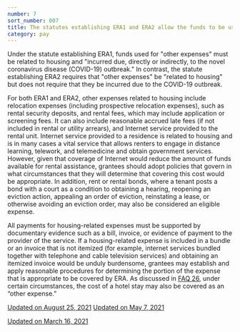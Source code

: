 ```yaml
---
number: 7
sort_number: 007
title: The statutes establishing ERA1 and ERA2 allow the funds to be used for certain "other expenses," as defined by the Secretary. What are some examples of these "other expenses"?
category: pay
---
```


Under the statute establishing ERA1, funds used for "other expenses" must be related to housing and "incurred due, directly or indirectly, to the novel coronavirus disease (COVID-19) outbreak." In contrast, the statute establishing ERA2 requires that "other expenses" be "related to housing" but does not require that they be incurred due to the COVID-19 outbreak.

For both ERA1 and ERA2, other expenses related to housing include relocation expenses (including prospective relocation expenses), such as rental security deposits, and rental fees, which may include application or screening fees. It can also include reasonable accrued late fees (if not included in rental or utility arrears), and Internet service provided to the rental unit. Internet service provided to a residence is related to housing and is in many cases a vital service that allows renters to engage in distance learning, telework, and telemedicine and obtain government services. However, given that coverage of Internet would reduce the amount of funds available for rental assistance, grantees should adopt policies that govern in what circumstances that they will determine that covering this cost would be appropriate. In addition, rent or rental bonds, where a tenant posts a bond with a court as a condition to obtaining a hearing, reopening an eviction action, appealing an order of eviction, reinstating a lease, or otherwise avoiding an eviction order, may also be considered an eligible expense.

All payments for housing-related expenses must be supported by documentary evidence such as a bill, invoice, or evidence of payment to the provider of the service. If a housing-related expense is included in a bundle or an invoice that is not itemized (for example, internet services bundled together with telephone and cable television services) and obtaining an itemized invoice would be unduly burdensome, grantees may establish and apply reasonable procedures for determining the portion of the expense that is appropriate to be covered by ERA. As discussed in <a href="#26">FAQ 26</a>, under certain circumstances, the cost of a hotel stay may also be covered as an “other expense.”


<a href="{{ site.baseurl }}/implementation-guidance/changes/" class="era-guidance__datestamp">Updated on August 25, 2021</a>
<a href="{{ site.baseurl }}/implementation-guidance/changes/" class="era-guidance__datestamp">Updated on May 7, 2021</a>

<a href="{{ site.baseurl }}/implementation-guidance/changes/" class="era-guidance__datestamp">Updated on March 16, 2021</a>